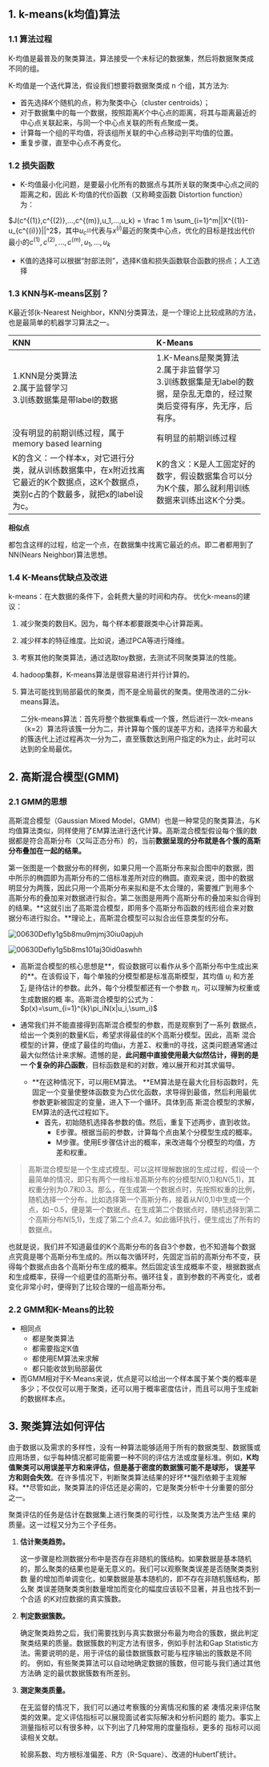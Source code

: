 ## 1. k-means(k均值)算法

### 1.1 算法过程

K-均值是最普及的聚类算法，算法接受一个未标记的数据集，然后将数据聚类成不同的组。

K-均值是一个迭代算法，假设我们想要将数据聚类成 n 个组，其方法为:

- 首先选择𝐾个随机的点，称为聚类中心（cluster centroids）；
- 对于数据集中的每一个数据，按照距离𝐾个中心点的距离，将其与距离最近的中心点关联起来，与同一个中心点关联的所有点聚成一类。
- 计算每一个组的平均值，将该组所关联的中心点移动到平均值的位置。
- 重复步骤，直至中心点不再变化。

### 1.2 损失函数

- K-均值最小化问题，是要最小化所有的数据点与其所关联的聚类中心点之间的距离之和，因此 K-均值的代价函数（又称畸变函数 Distortion function）为：

$J(c^{(1)},c^{(2)},...,c^{(m)},u_1,...,u_k) = \frac 1 m \sum_{i=1}^m||X^{(1)}-u_{c^{(i)}}||^2$，其中$u_{c^{(i)}}$代表与$x^{(i)}$最近的聚类中心点，优化的目标是找出代价最小的$c^{(1)},c^{(2)},...,c^{(m)},u_1,...,u_k$

- K值的选择可以根据“肘部法则”，选择K值和损失函数联合函数的拐点；人工选择

### 1.3 KNN与K-means区别？

K最近邻(k-Nearest Neighbor，KNN)分类算法，是一个理论上比较成熟的方法，也是最简单的机器学习算法之一。

| KNN                                                          | K-Means                                                      |
| :----------------------------------------------------------- | :----------------------------------------------------------- |
| 1.KNN是分类算法<br/>2.属于监督学习<br/>3.训练数据集是带label的数据 | 1.K-Means是聚类算法<br/>2.属于非监督学习<br/>3.训练数据集是无label的数据，是杂乱无章的，经过聚类后变得有序，先无序，后有序。 |
| 没有明显的前期训练过程，属于memory based learning            | 有明显的前期训练过程                                         |
| K的含义：一个样本x，对它进行分类，就从训练数据集中，在x附近找离它最近的K个数据点，这K个数据点，类别c占的个数最多，就把x的label设为c。 | K的含义：K是人工固定好的数字，假设数据集合可以分为K个蔟，那么就利用训练数据来训练出这K个分类。 |

**相似点**

都包含这样的过程，给定一个点，在数据集中找离它最近的点。即二者都用到了NN(Nears Neighbor)算法思想。

### 1.4 K-Means优缺点及改进

k-means：在大数据的条件下，会耗费大量的时间和内存。 优化k-means的建议： 

1. 减少聚类的数目K。因为，每个样本都要跟类中心计算距离。 

2. 减少样本的特征维度。比如说，通过PCA等进行降维。 

3. 考察其他的聚类算法，通过选取toy数据，去测试不同聚类算法的性能。 

4. hadoop集群，K-means算法是很容易进行并行计算的。 

5. 算法可能找到局部最优的聚类，而不是全局最优的聚类。使用改进的二分k-means算法。

   二分k-means算法：首先将整个数据集看成一个簇，然后进行一次k-means（k=2）算法将该簇一分为二，并计算每个簇的误差平方和，选择平方和最大的簇迭代上述过程再次一分为二，直至簇数达到用户指定的k为止，此时可以达到的全局最优。

## 2. 高斯混合模型(GMM)

### 2.1 GMM的思想

高斯混合模型（Gaussian Mixed Model，GMM）也是一种常见的聚类算法，与K均值算法类似，同样使用了EM算法进行迭代计算。高斯混合模型假设每个簇的数据都是符合高斯分布（又叫正态分布）的，当前**数据呈现的分布就是各个簇的高斯分布叠加在一起的结果。**

第一张图是一个数据分布的样例，如果只用一个高斯分布来拟合图中的数据，图 中所示的椭圆即为高斯分布的二倍标准差所对应的椭圆。直观来说，图中的数据 明显分为两簇，因此只用一个高斯分布来拟和是不太合理的，需要推广到用多个 高斯分布的叠加来对数据进行拟合。第二张图是用两个高斯分布的叠加来拟合得到的结果。**这就引出了高斯混合模型，即用多个高斯分布函数的线形组合来对数据分布进行拟合。**理论上，高斯混合模型可以拟合出任意类型的分布。

![00630Defly1g5b8mu9mjmj30iu0apjuh](readme.assets/00630Defly1g5b8mu9mjmj30iu0apjuh.jpg)

![00630Defly1g5b8ms101aj30id0aswhh](readme.assets/00630Defly1g5b8ms101aj30id0aswhh.jpg)

- 高斯混合模型的核心思想是**，假设数据可以看作从多个高斯分布中生成出来的**。在该假设下，每个单独的分模型都是标准高斯模型，其均值 $u_i$ 和方差 $\sum_i$ 是待估计的参数。此外，每个分模型都还有一个参数 $\pi_i$，可以理解为权重或生成数据的概 率。高斯混合模型的公式为：$p(x)=\sum_{i=1}^{k}\pi_iN(x|u_i,\sum_i)$

- 通常我们并不能直接得到高斯混合模型的参数，而是观察到了一系列 数据点，给出一个类别的数量K后，希望求得最佳的K个高斯分模型。因此，高斯 混合模型的计算，便成了最佳的均值μ，方差Σ、权重π的寻找，这类问题通常通过 最大似然估计来求解。遗憾的是，**此问题中直接使用最大似然估计，得到的是一 个复杂的非凸函数**，目标函数是和的对数，难以展开和对其求偏导。
  - **在这种情况下，可以用EM算法。 **EM算法是在最大化目标函数时，先固定一个变量使整体函数变为凸优化函数，求导得到最值，然后利用最优参数更新被固定的变量，进入下一个循环。具体到高 斯混合模型的求解，EM算法的迭代过程如下。
    - 首先，初始随机选择各参数的值。然后，重复下述两步，直到收敛。 
      - E步骤。根据当前的参数，计算每个点由某个分模型生成的概率。 
      - M步骤。使用E步骤估计出的概率，来改进每个分模型的均值，方差和权重。

> 高斯混合模型是一个生成式模型。可以这样理解数据的生成过程，假设一个最简单的情况，即只有两个一维标准高斯分布的分模型*N*(0,1)和*N*(5,1)，其权重分别为0.7和0.3。那么，在生成第一个数据点时，先按照权重的比例，随机选择一个分布，比如选择第一个高斯分布，接着从*N*(0,1)中生成一个点，如−0.5，便是第一个数据点。在生成第二个数据点时，随机选择到第二个高斯分布*N*(5,1)，生成了第二个点4.7。如此循环执行，便生成出了所有的数据点。 

也就是说，我们并不知道最佳的K个高斯分布的各自3个参数，也不知道每个数据点究竟是哪个高斯分布生成的。所以每次循环时，先固定当前的高斯分布不变，获得每个数据点由各个高斯分布生成的概率。然后固定该生成概率不变，根据数据点和生成概率，获得一个组更佳的高斯分布。循环往复，直到参数的不再变化，或者变化非常小时，便得到了比较合理的一组高斯分布。

### 2.2 GMM和K-Means的比较

- 相同点
  - 都是聚类算法
  - 都需要指定K值
  - 都使用EM算法来求解
  - 都只能收敛到局部最优
- 而GMM相对于K-Means来说，优点是可以给出一个样本属于某个类的概率是多少；不仅仅可以用于聚类，还可以用于概率密度估计，而且可以用于生成新的数据样本点。



## 3. 聚类算法如何评估

由于数据以及需求的多样性，没有一种算法能够适用于所有的数据类型、数据簇或应用场景，似乎每种情况都可能需要一种不同的评估方法或度量标准。例如，**K均值聚类可以用误差平方和来评估，但是基于密度的数据簇可能不是球形， 误差平方和则会失效**。在许多情况下，判断聚类算法结果的好坏**强烈依赖于主观解释。**尽管如此，聚类算法的评估还是必需的，它是聚类分析中十分重要的部分之一。

聚类评估的任务是估计在数据集上进行聚类的可行性，以及聚类方法产生结 果的质量。这一过程又分为三个子任务。

1. **估计聚类趋势。**

   这一步骤是检测数据分布中是否存在非随机的簇结构。如果数据是基本随机 的，那么聚类的结果也是毫无意义的。我们可以观察聚类误差是否随聚类类别数 量的增加而单调变化，如果数据是基本随机的，即不存在非随机簇结构，那么聚 类误差随聚类类别数量增加而变化的幅度应该较不显著，并且也找不到一个合适 的K对应数据的真实簇数。

2. **判定数据簇数。**

   确定聚类趋势之后，我们需要找到与真实数据分布最为吻合的簇数，据此判定聚类结果的质量。数据簇数的判定方法有很多，例如手肘法和Gap Statistic方 法。需要说明的是，用于评估的最佳数据簇数可能与程序输出的簇数是不同的。 例如，有些聚类算法可以自动地确定数据的簇数，但可能与我们通过其他方法确 定的最优数据簇数有所差别。

3. **测定聚类质量。**

   在无监督的情况下，我们可以通过考察簇的分离情况和簇的紧 凑情况来评估聚类的效果。定义评估指标可以展现面试者实际解决和分析问题的 能力。事实上测量指标可以有很多种，以下列出了几种常用的度量指标，更多的 指标可以阅读相关文献。

   轮廓系数、均方根标准偏差、R方（R-Square）、改进的HubertΓ统计。

